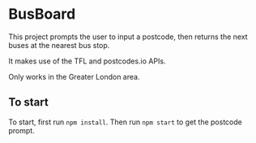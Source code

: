 # BusBoard

This project prompts the user to input a postcode, then returns the next buses at the nearest bus stop. 

It makes use of the TFL and postcodes.io APIs. 

Only works in the Greater London area.

## To start

To start, first run `npm install`. Then run `npm start` to get the postcode prompt.